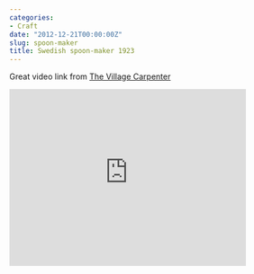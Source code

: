 ```yaml
---
categories:
- Craft
date: "2012-12-21T00:00:00Z"
slug: spoon-maker
title: Swedish spoon-maker 1923
---
```

Great video link from [The Village Carpenter](http://villagecarpenter.blogspot.com.au/2012/12/swedish-spoon-maker-video-1923.html?m=1)  
 <div class="flex-video widescreen youtube">
<iframe width="420" height="315" src="https://www.youtube.com/embed/JW1YzoRmvUo" frameborder="0" allowfullscreen></iframe>
</div>
